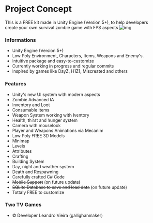 # Project Concept #

This is a FREE kit made in Unity Engine (Version 5+), to help developers create your own survival zombie game with FPS aspects 
![img](https://i.imgur.com/AlNYgSj.png)

### Informations ###

* Unity Engine (Version 5+)
* Low Poly Environment, Characters, Items, Weapons and Enemy's.
* Intuitive package and easy-to-customize
* Currently working in progress and regular commits
* Inspired by games like DayZ, H1Z1, Miscreated and others

### Features ###

* Unity's new UI system with modern aspects
* Zombie Advanced IA
* Inventory and Loot
* Consumable items
* Weapon System working with Iventory
* Health, thirst and hunger system
* Camera with mouselook
* Player and Weapons Animations via Mecanim
* Low Poly FREE 3D Models
* Minimap
* Levels
* Attributes
* Crafting
* Building System
* Day, night and weather system
* Death and Respawning
* Carefully crafted C# Code
* ~~Mobile Support~~ (on future update)
* ~~SQLite Database to save and load data~~ (on future update)
* Tottaly FREE to customize

### Two TV Games ###

* :copyright: Developer Leandro Vieira (gallighanmaker)
